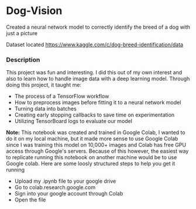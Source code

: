 # Dog-Vision
Created a neural network model to correctly identify the breed of a dog with just a picture

Dataset located
https://www.kaggle.com/c/dog-breed-identification/data

### Description
This project was fun and interesting. I did this out of my own interest and also to learn how to handle image data with a deep learning model.
Through doing this project, it taught me:
* The process of a TensorFlow workflow
* How to preprocess images before fitting it to a neural network model
* Turning data into batches
* Creating early stopping callbacks to save time on experimentation
* Utilizing TensorBoard logs to evaluate our model

**Note:** This notebook was created and trained in Google Colab, I wanted to do it on my local machine, but it made more sense to use Google Colab since I was training this model on 10,000+ images and Colab has free GPU access through Google's servers. Because of this however, the easiest way to replicate running this notebook on another machine would be to use Google colab. Here are some loosly structured steps to help you get it running
* Upload my .ipynb file to your google drive
* Go to colab.research.google.com
* Sign into your google account through Colab
* Open the file
